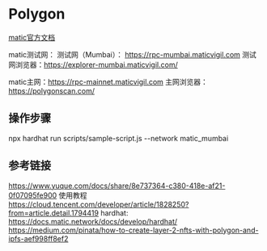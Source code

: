 # Polygon
[matic官方文档](https://docs.matic.network/docs/develop/getting-started)

  matic测试网：
  测试网（Mumbai）： https://rpc-mumbai.maticvigil.com
  测试网浏览器：https://explorer-mumbai.maticvigil.com/

  matic主网：https://rpc-mainnet.maticvigil.com
  主网浏览器：https://polygonscan.com/

## 操作步骤
  npx hardhat run scripts/sample-script.js --network matic_mumbai
## 参考链接
https://www.yuque.com/docs/share/8e737364-c380-418e-af21-0f07095fe900 使用教程
https://cloud.tencent.com/developer/article/1828250?from=article.detail.1794419
hardhat: https://docs.matic.network/docs/develop/hardhat/
https://medium.com/pinata/how-to-create-layer-2-nfts-with-polygon-and-ipfs-aef998ff8ef2